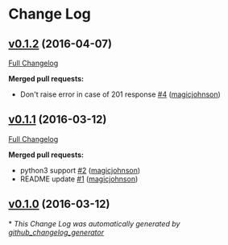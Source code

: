 # Change Log

## [v0.1.2](https://github.com/magicjohnson/targetprocess-client/tree/v0.1.2) (2016-04-07)
[Full Changelog](https://github.com/magicjohnson/targetprocess-client/compare/v0.1.1...v0.1.2)

**Merged pull requests:**

- Don't raise error in case of 201 response [\#4](https://github.com/magicjohnson/targetprocess-client/pull/4) ([magicjohnson](https://github.com/magicjohnson))

## [v0.1.1](https://github.com/magicjohnson/targetprocess-client/tree/v0.1.1) (2016-03-12)
[Full Changelog](https://github.com/magicjohnson/targetprocess-client/compare/v0.1.0...v0.1.1)

**Merged pull requests:**

- python3 support [\#2](https://github.com/magicjohnson/targetprocess-client/pull/2) ([magicjohnson](https://github.com/magicjohnson))
- README update [\#1](https://github.com/magicjohnson/targetprocess-client/pull/1) ([magicjohnson](https://github.com/magicjohnson))

## [v0.1.0](https://github.com/magicjohnson/targetprocess-client/tree/v0.1.0) (2016-03-12)


\* *This Change Log was automatically generated by [github_changelog_generator](https://github.com/skywinder/Github-Changelog-Generator)*